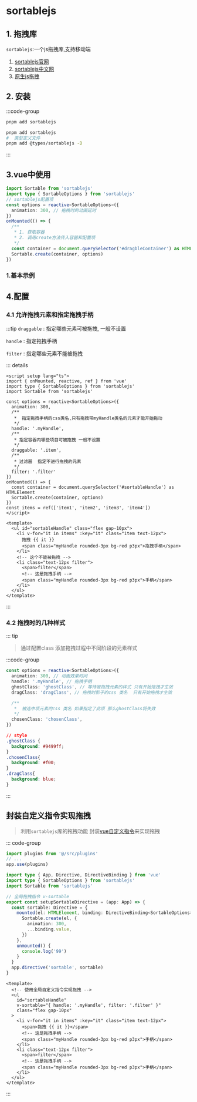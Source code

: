 # sortablejs

## 1. 拖拽库
`sortablejs`:一个js拖拽库,支持移动端
1. [sortablejs官网](https://sortablejs.github.io/Sortable/#simple-list)
2. [sortablejs中文网](http://www.sortablejs.com/index.html)
3. [原生js拖拽](/javaScript/event/拖拽事件)
## 2. 安装
:::code-group
```bash [js环境]
pnpm add sortablejs
```
```bash [ts环境]
pnpm add sortablejs
#  类型定义文件
pnpm add @types/sortablejs -D
```
:::

## 3.vue中使用

```ts
import Sortable from 'sortablejs'
import type { SortableOptions } from 'sortablejs'
// sortablejs配置项
const options = reactive<SortableOptions>({
  animation: 300, // 拖拽时的动画延时
})
onMounted(() => {
  /**
   * 1. 获取容器
   * 2. 调用create方法传入容器和配置项
   */
  const container = document.querySelector('#dragbleContainer') as HTMLElement
  Sortable.create(container, options)
})
```

### 1.基本示例
<!-- <SortableBasicDemo /> -->
<DemoBlock><SortableBasicDemo /></DemoBlock>

## 4.配置
### 4.1 允许拖拽元素和指定拖拽手柄
:::tip
`draggable` : 指定哪些元素可被拖拽, 一般不设置

`handle` : 指定拖拽手柄

`filter` : 指定哪些元素不能被拖拽

::: details
```vue
<script setup lang="ts">
import { onMounted, reactive, ref } from 'vue'
import type { SortableOptions } from 'sortablejs'
import Sortable from 'sortablejs'

const options = reactive<SortableOptions>({
  animation: 300,
  /**
   *  指定拖拽手柄的css类名,只有拖拽带myHandle类名的元素才能开始拖动
   */
  handle: '.myHandle',
  /**
   * 指定容器内哪些项目可被拖拽 一般不设置
   */
  draggable: '.item',
  /**
   * 过滤器  指定不进行拖拽的元素
   */
  filter: '.filter'
})
onMounted(() => {
  const container = document.querySelector('#sortableHandle') as HTMLElement
  Sortable.create(container, options)
})
const items = ref(['item1', 'item2', 'item3', 'item4'])
</script>

<template>
  <ul id="sortableHandle" class="flex gap-10px">
    <li v-for="it in items" :key="it" class="item text-12px">
      拖拽 {{ it }}
      <span class="myHandle rounded-3px bg-red p3px">拖拽手柄</span>
    </li>
    <!-- 这个不能被拖拽 -->
    <li class="text-12px filter">
      <span>filter</span>
      <!-- 这是拖拽手柄 -->
      <span class="myHandle rounded-3px bg-red p3px">手柄</span>
    </li>
  </ul>
</template>
```

:::
<DemoBlock><SortableHandle /></DemoBlock>

### 4.2 拖拽时的几种样式
::: tip
> 通过配置class 添加拖拽过程中不同阶段的元素样式

:::code-group

```ts [options]
const options = reactive<SortableOptions>({
  animation: 300, // 动画效果时间
  handle: '.myHandle', // 拖拽手柄
  ghostClass: 'ghostClass', // 等待被拖拽元素的样式 只有开始拖拽才生效
  dragClass: 'dragClass', // 拖拽时影子的css 类名  只有开始拖拽才生效

  /**
   *  被选中项元素的css 类名 如果指定了此项 那么ghostClass将失效
   */
  chosenClass: 'chosenClass',
})
```
```css
// style
.ghostClass {
  background: #9499ff;
}
.chosenClass{
  background: #f00;
}
.dragClass{
  background: blue;
}
```
:::

<DemoBlock><SortableClasses /></DemoBlock>

## 封装自定义指令实现拖拽
> 利用`sortablejs`库的拖拽功能 封装[vue自定义指令](https://cn.vuejs.org/guide/reusability/custom-directives.html#introduction)来实现拖拽

::: code-group

```ts [main.ts]
import plugins from '@/src/plugins'
// ...
app.use(plugins)
```

```ts [src/directives/sortable.ts]
import type { App, Directive, DirectiveBinding } from 'vue'
import type { SortableOptions } from 'sortablejs'
import Sortable from 'sortablejs'

// 全局拖拽指令 v-sortable
export const setupSortableDirective = (app: App) => {
  const sortable: Directive = {
    mounted(el: HTMLElement, binding: DirectiveBinding<SortableOptions>) {
      Sortable.create(el, {
        animation: 300,
        ...binding.value,
      })
    },
    unmounted() {
      console.log('99')
    }
  }
  app.directive('sortable', sortable)
}
```

```vue [directive demo]
<template>
  <!-- 使用全局自定义指令实现拖拽 -->
  <ul
    id="sortableHandle"
    v-sortable="{ handle: '.myHandle', filter: '.filter' }"
    class="flex gap-10px"
  >
    <li v-for="it in items" :key="it" class="item text-12px">
      <span>拖拽 {{ it }}</span>
      <!-- 这是拖拽手柄 -->
      <span class="myHandle rounded-3px bg-red p3px">手柄</span>
    </li>
    <li class="text-12px filter">
      <span>filter</span>
      <!-- 这是拖拽手柄 -->
      <span class="myHandle rounded-3px bg-red p3px">手柄</span>
    </li>
  </ul>
</template>
```
:::
